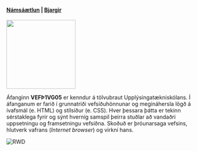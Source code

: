#### [Námsáætlun](https://github.com/vefgrunnur/21H/blob/main/Verkefni/VEF%C3%9E1VG05AU_V21-2.pdf) | [Bjargir](https://github.com/vefgrunnur/21H/wiki/Bjargir)

<div style="margin: 1em auto;"><img src="https://github.com/vefgrunnur/21V/blob/main/S%C3%BDnid%C3%A6mi/img/21VGA-logo.jpg" width="180" height="180"/></div>

Áfanginn **VEFÞ1VG05** er kenndur á tölvubraut Upplýsingatækniskólans. Í áfanganum er farið í grunnatriði vefsíðuhönnunar og megináhersla lögð á ívafsmál (e. HTML) og stílsíður (e. CSS). Hver þessara þátta er tekinn sérstaklega fyrir og sýnt hvernig samspil þeirra stuðlar að vandaðri uppsetningu og framsetningu vefsíðna. Skoðuð er þróunarsaga vefsins, hlutverk vafrans (*Internet browser*) og virkni hans.

![RWD](https://github.com/vefgrunnur/21H/blob/main/S%C3%BDnid%C3%A6mi/img/Responsive-Web-Design.jpg)
